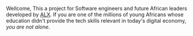 Wellcome, This a project for Software engineers and future African leaders developed by [ALX](https://www.alxafrica.com/). If you are one of the millions of young Africans whose education didn't provide the tech skills relevant in today's digital economy, *you are not alone*. 
